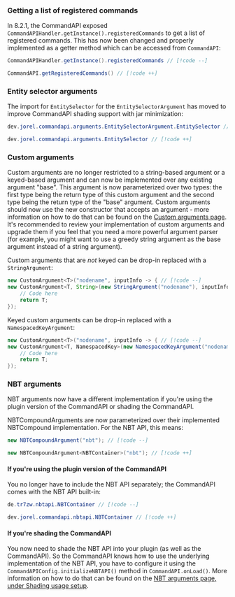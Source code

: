 ### Getting a list of registered commands

In 8.2.1, the CommandAPI exposed `CommandAPIHandler.getInstance().registeredCommands` to get a list of registered commands. This has now been changed and properly implemented as a getter method which can be accessed from `CommandAPI`:

```java
CommandAPIHandler.getInstance().registeredCommands // [!code --]

CommandAPI.getRegisteredCommands() // [!code ++]
```

### Entity selector arguments

The import for `EntitySelector` for the `EntitySelectorArgument` has moved to improve CommandAPI shading support with jar minimization:

```java
dev.jorel.commandapi.arguments.EntitySelectorArgument.EntitySelector // [!code --]

dev.jorel.commandapi.arguments.EntitySelector // [!code ++]
```

### Custom arguments

Custom arguments are no longer restricted to a string-based argument or a keyed-based argument and can now be implemented over any existing argument "base". This argument is now parameterized over two types: the first type being the return type of this custom argument and the second type being the return type of the "base" argument. Custom arguments should now use the new constructor that accepts an argument - more information on how to do that can be found on the [Custom arguments page](../create-commands/arguments/types/custom-arguments). It's recommended to review your implementation of custom arguments and upgrade them if you feel that you need a more powerful argument parser (for example, you might want to use a greedy string argument as the base argument instead of a string argument).

Custom arguments that are _not_ keyed can be drop-in replaced with a `StringArgument`:

```java
new CustomArgument<T>("nodename", inputInfo -> { // [!code --]
new CustomArgument<T, String>(new StringArgument("nodename"), inputInfo -> { // [!code ++]
    // Code here
    return T;
});
```

Keyed custom arguments can be drop-in replaced with a `NamespacedKeyArgument`:

```java
new CustomArgument<T>("nodename", inputInfo -> { // [!code --]
new CustomArgument<T, NamespacedKey>(new NamespacedKeyArgument("nodename"), inputInfo -> { // [!code ++]
    // Code here
    return T;
});
```

### NBT arguments

NBT arguments now have a different implementation if you're using the plugin version of the CommandAPI or shading the CommandAPI.

NBTCompoundArguments are now parameterized over their implemented NBTCompound implementation. For the NBT API, this means:

```java
new NBTCompoundArgument("nbt"); // [!code --]

new NBTCompoundArgument<NBTContainer>("nbt"); // [!code ++]
```

#### If you're using the plugin version of the CommandAPI

You no longer have to include the NBT API separately; the CommandAPI comes with the NBT API built-in:

```java
de.tr7zw.nbtapi.NBTContainer // [!code --]

dev.jorel.commandapi.nbtapi.NBTContainer // [!code ++]
```

#### If you're shading the CommandAPI

You now need to shade the NBT API into your plugin (as well as the CommandAPI). So the CommandAPI knows how to use the underlying implementation of the NBT API, you have to configure it using the `CommandAPIConfig.initializeNBTAPI()` method in `CommandAPI.onLoad()`. More information on how to do that can be found on the [NBT arguments page, under Shading usage setup](../create-commands/arguments/types/nbt-arguments#shading-usage-setup).
